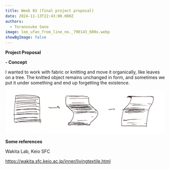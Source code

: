 ```yaml
---
title: Week 03 (final project proposal)
date: 2024-11-13T22:43:00.000Z
authors:
  - Toranosuke Sano
image: lee_ufan_from_line_no._790143_600x.webp
showBgImage: false
---
```

**Project Proposal**

**\- Concept**

I wanted to work with fabric or knitting and move it organically, like leaves on a tree. The knitted object remains unchanged in form, and sometimes we put it under something and end up forgetting the existence. 

![](img_7990-2.jpg "Wavy knitted fabric")

**Some references** 

Wakita Lab, Keio SFC[](https://wakita.sfc.keio.ac.jp/index.html)

<https://wakita.sfc.keio.ac.jp/inner/livingtextile.html>[](https://youtu.be/e-YdJTvesL4?si=2eW2neXMkdEO7EzF)
